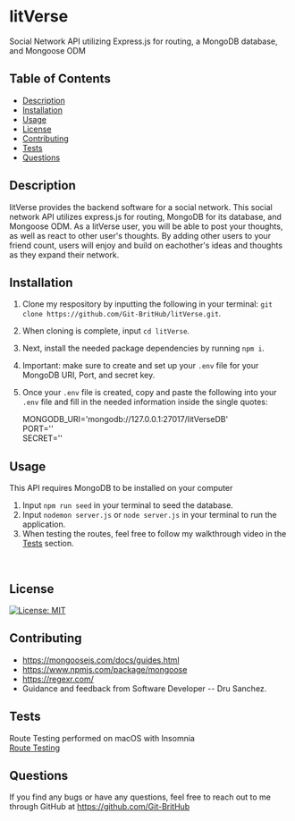# litVerse
Social Network API utilizing Express.js for routing, a MongoDB database, and Mongoose ODM

## Table of Contents
* [Description](#description)
* [Installation](#installation)
* [Usage](#usage)
* [License](#license)
* [Contributing](#contributing)
* [Tests](#tests)
* [Questions](#questions)


## Description
litVerse provides the backend software for a social network. This social network API utilizes express.js for routing, MongoDB for its database, and Mongoose ODM. As a litVerse user, you will be able to post your thoughts, as well as react to other user's thoughts. By adding other users to your friend count, users will enjoy and build on eachother's ideas and thoughts as they expand their network. 


## Installation
1. Clone my respository by inputting the following in your terminal: `git clone https://github.com/Git-BritHub/litVerse.git`.
2. When cloning is complete, input `cd litVerse`.
3. Next, install the needed package dependencies by running `npm i`.
4. Important: make sure to create and set up your `.env` file for your MongoDB URI, Port, and secret key.
5. Once your `.env` file is created, copy and paste the following into your `.env` file and fill in the needed information inside the single quotes:

    <p>MONGODB_URI='mongodb://127.0.0.1:27017/litVerseDB'<br/>
       PORT=''<br/>
       SECRET=''<br/></p>


## Usage
This API requires MongoDB to be installed on your computer<br />
1. Input `npm run seed` in your terminal to seed the database.
2. Input `nodemon server.js` or `node server.js` in your terminal to run the application. 
2. When testing the routes, feel free to follow my walkthrough video in the [Tests](#tests) section.
<br />



## License
[![License: MIT](https://img.shields.io/badge/License-MIT-aqua.svg)](https://opensource.org/licenses/MIT)

## Contributing
* https://mongoosejs.com/docs/guides.html
* https://www.npmjs.com/package/mongoose
* https://regexr.com/
* Guidance and feedback from Software Developer -- Dru Sanchez.


## Tests
Route Testing performed on macOS with Insomnia\
[Route Testing]()

## Questions
If you find any bugs or have any questions, feel free to reach out to me through GitHub at https://github.com/Git-BritHub 
